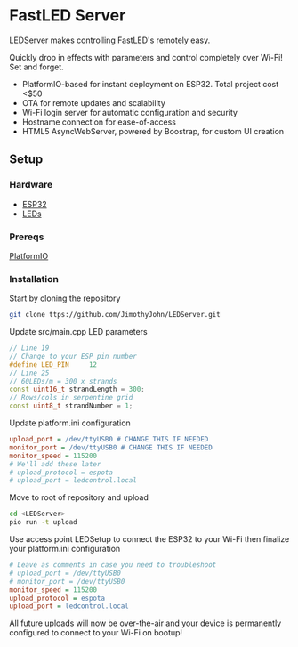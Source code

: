 # FastLED Server

LEDServer makes controlling FastLED's remotely easy.

Quickly drop in effects with parameters and control completely over Wi-Fi! Set and forget.

* PlatformIO-based for instant deployment on ESP32. Total project cost <$50
* OTA for remote updates and scalability
* Wi-Fi login server for automatic configuration and security
* Hostname connection for ease-of-access
* HTML5 AsyncWebServer, powered by Boostrap, for custom UI creation

## Setup

### Hardware

* <a href="https://www.mouser.com/ProductDetail/Espressif-Systems/ESP32-DevKitC-32UE/?qs=GedFDFLaBXFguOYDKoZ3jA%3D%3D">ESP32</a>
* <a href="https://www.amazon.com/BTF-LIGHTING-Flexible-Individually-Addressable-Non-waterproof/dp/B01CDTEJBG">LEDs</a>

### Prereqs

<a href="https://github.com/platformio/platformio-core">PlatformIO</a>

### Installation

Start by cloning the repository

```sh 
git clone ttps://github.com/JimothyJohn/LEDServer.git
```

Update src/main.cpp LED parameters

```cpp
// Line 19
// Change to your ESP pin number
#define LED_PIN     12
// Line 25
// 60LEDs/m = 300 x strands
const uint16_t strandLength = 300;
// Rows/cols in serpentine grid
const uint8_t strandNumber = 1;
```

Update platform.ini configuration

```ini 
upload_port = /dev/ttyUSB0 # CHANGE THIS IF NEEDED
monitor_port = /dev/ttyUSB0 # CHANGE THIS IF NEEDED
monitor_speed = 115200
# We'll add these later
# upload_protocol = espota 
# upload_port = ledcontrol.local
```

Move to root of repository and upload

```sh 
cd <LEDServer>
pio run -t upload
```

Use access point LEDSetup to connect the ESP32 to your Wi-Fi then finalize your platform.ini configuration

```ini
# Leave as comments in case you need to troubleshoot
# upload_port = /dev/ttyUSB0
# monitor_port = /dev/ttyUSB0
monitor_speed = 115200
upload_protocol = espota
upload_port = ledcontrol.local
```

All future uploads will now be over-the-air and your device is permanently configured to connect to your Wi-Fi on bootup!
